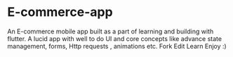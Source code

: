 # E-commerce-app
An E-commerce mobile app built as a part of learning  and building with flutter. A lucid app with well to do UI and core concepts like advance state management, forms, Http requests , animations etc. Fork Edit Learn Enjoy :)
